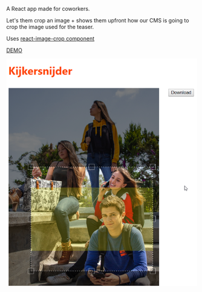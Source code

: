 A React app made for coworkers.

Let's them crop an image + shows them upfront how our CMS is going to crop the image used for the teaser.

Uses [react-image-crop component](https://github.com/DominicTobias/react-image-crop) 

[DEMO](https://snwclone.github.io/kijkersnijder/)

![Screenshot](./kijkersnijder.png)
